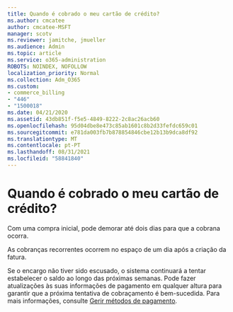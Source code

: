 ```yaml
---
title: Quando é cobrado o meu cartão de crédito?
ms.author: cmcatee
author: cmcatee-MSFT
manager: scotv
ms.reviewer: jamitche, jmueller
ms.audience: Admin
ms.topic: article
ms.service: o365-administration
ROBOTS: NOINDEX, NOFOLLOW
localization_priority: Normal
ms.collection: Adm_O365
ms.custom:
- commerce_billing
- "446"
- "1500018"
ms.date: 04/21/2020
ms.assetid: 43db851f-f5e5-4849-8222-2c8ac26acb60
ms.openlocfilehash: 95d04dbe8e473c85ab1601c8b2d33fefdc659c01
ms.sourcegitcommit: e781da003fb7b878854846cbe12b13b9dca8df92
ms.translationtype: MT
ms.contentlocale: pt-PT
ms.lasthandoff: 08/31/2021
ms.locfileid: "58841840"
---
```

# <a name="when-is-my-credit-card-charged"></a>Quando é cobrado o meu cartão de crédito?

Com uma compra inicial, pode demorar até dois dias para que a cobrana ocorra.
  
As cobranças recorrentes ocorrem no espaço de um dia após a criação da fatura.
  
Se o encargo não tiver sido escusado, o sistema continuará a tentar estabelecer o saldo ao longo das próximas semanas. Pode fazer atualizações às suas informações de pagamento em qualquer altura para garantir que a próxima tentativa de cobraçamento é bem-sucedida. Para mais informações, consulte [Gerir métodos de pagamento](https://docs.microsoft.com/microsoft-365/commerce/billing-and-payments/manage-payment-methods).